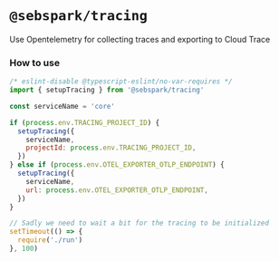 # `@sebspark/tracing`

Use Opentelemetry for collecting traces and exporting to Cloud Trace


### How to use

```javascript
/* eslint-disable @typescript-eslint/no-var-requires */
import { setupTracing } from '@sebspark/tracing'

const serviceName = 'core'

if (process.env.TRACING_PROJECT_ID) {
  setupTracing({
    serviceName,
    projectId: process.env.TRACING_PROJECT_ID,
  })
} else if (process.env.OTEL_EXPORTER_OTLP_ENDPOINT) {
  setupTracing({
    serviceName,
    url: process.env.OTEL_EXPORTER_OTLP_ENDPOINT,
  })
}

// Sadly we need to wait a bit for the tracing to be initialized
setTimeout(() => {
  require('./run')
}, 100)
```
